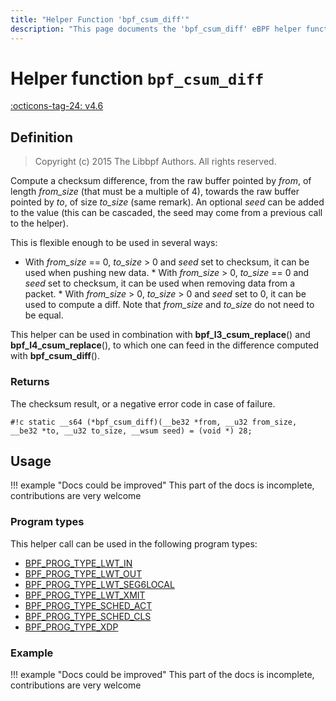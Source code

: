```yaml
---
title: "Helper Function 'bpf_csum_diff'"
description: "This page documents the 'bpf_csum_diff' eBPF helper function, including its defintion, usage, program types that can use it, and examples."
---
```

# Helper function `bpf_csum_diff`

<!-- [FEATURE_TAG](bpf_csum_diff) -->
[:octicons-tag-24: v4.6](https://github.com/torvalds/linux/commit/7d672345ed295b1356a5d9f7111da1d1d7d65867)
<!-- [/FEATURE_TAG] -->

## Definition

> Copyright (c) 2015 The Libbpf Authors. All rights reserved.


<!-- [HELPER_FUNC_DEF] -->
Compute a checksum difference, from the raw buffer pointed by _from_, of length _from_size_ (that must be a multiple of 4), towards the raw buffer pointed by _to_, of size _to_size_ (same remark). An optional _seed_ can be added to the value (this can be cascaded, the seed may come from a previous call to the helper).

This is flexible enough to be used in several ways:

* With _from_size_ == 0, _to_size_ > 0 and _seed_ set to
  checksum, it can be used when pushing new data. * With _from_size_ > 0, _to_size_ == 0 and _seed_ set to
  checksum, it can be used when removing data from a packet. * With _from_size_ > 0, _to_size_ > 0 and _seed_ set to 0, it
  can be used to compute a diff. Note that _from_size_ and   _to_size_ do not need to be equal.

This helper can be used in combination with **bpf_l3_csum_replace**() and **bpf_l4_csum_replace**(), to which one can feed in the difference computed with **bpf_csum_diff**().

### Returns

The checksum result, or a negative error code in case of failure.

`#!c static __s64 (*bpf_csum_diff)(__be32 *from, __u32 from_size, __be32 *to, __u32 to_size, __wsum seed) = (void *) 28;`
<!-- [/HELPER_FUNC_DEF] -->

## Usage

!!! example "Docs could be improved"
    This part of the docs is incomplete, contributions are very welcome

### Program types

This helper call can be used in the following program types:

<!-- DO NOT EDIT MANUALLY -->
<!-- [HELPER_FUNC_PROG_REF] -->
 * [BPF_PROG_TYPE_LWT_IN](../program-type/BPF_PROG_TYPE_LWT_IN.md)
 * [BPF_PROG_TYPE_LWT_OUT](../program-type/BPF_PROG_TYPE_LWT_OUT.md)
 * [BPF_PROG_TYPE_LWT_SEG6LOCAL](../program-type/BPF_PROG_TYPE_LWT_SEG6LOCAL.md)
 * [BPF_PROG_TYPE_LWT_XMIT](../program-type/BPF_PROG_TYPE_LWT_XMIT.md)
 * [BPF_PROG_TYPE_SCHED_ACT](../program-type/BPF_PROG_TYPE_SCHED_ACT.md)
 * [BPF_PROG_TYPE_SCHED_CLS](../program-type/BPF_PROG_TYPE_SCHED_CLS.md)
 * [BPF_PROG_TYPE_XDP](../program-type/BPF_PROG_TYPE_XDP.md)
<!-- [/HELPER_FUNC_PROG_REF] -->

### Example

!!! example "Docs could be improved"
    This part of the docs is incomplete, contributions are very welcome
